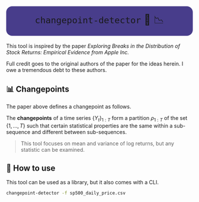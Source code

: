 # <div align="center" style="font-weight: 400; background: darkslateblue; padding: 1rem; border-radius: 1rem">`changepoint-detector` 🔎 📉</div>

This tool is inspired by the paper
*Exploring Breaks in the Distribution of Stock Returns: Empirical Evidence from Apple Inc.*

Full credit goes to the original authors of the paper
for the ideas herein.
I owe a tremendous debt to these authors.

## 📊 Changepoints

The paper above defines a changepoint as follows.

The **changepoints** of a time series $\{Y_t\}_{1:T}$
form a partition $\rho_{1:T}$ of the set $\{1, \dots, T\}$
such that certain statistical properties are the same
within a sub-sequence and different between sub-sequences.

> This tool focuses on mean and variance of log returns,
> but any statistic can be examined.


## 📄 How to use

This tool can be used as a library,
but it also comes with a CLI.

```bash
changepoint-detector -f sp500_daily_price.csv
```